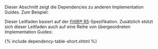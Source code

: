 Dieser Abschnitt zeigt die Dependencies zu anderen Implementation Guides. Zum Beispiel:

Dieser Leitfaden basiert auf der <a href="{{site.data.fhir.path}}">FHIR® R5</a>-Spezifikation. Zusätzlich stützt sich dieser Leitfaden auch auf eine Reihe von übergeordneten Implementation Guides:

{% include dependency-table-short.xhtml %}